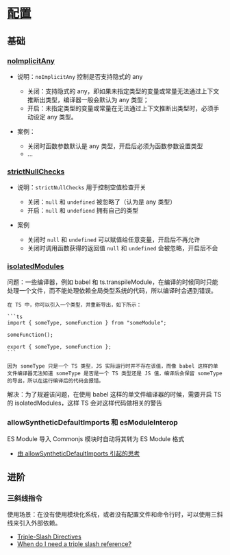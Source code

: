 # [配置](https://www.typescriptlang.org/tsconfig)

## 基础

### [noImplicitAny](https://www.typescriptlang.org/tsconfig#noImplicitAny)

- 说明：`noImplicitAny` 控制是否支持隐式的 any

    - 关闭：支持隐式的 any，即如果未指定类型的变量或常量无法通过上下文推断出类型，编译器一般会默认为 any 类型；
    - 开启：未指定类型的变量或常量在无法通过上下文推断出类型时，必须手动设定 any 类型。

- 案例：

    - 关闭时函数参数默认是 any 类型，开启后必须为函数参数设置类型
    - ...

### [strictNullChecks](https://www.typescriptlang.org/tsconfig#strictNullChecks)

- 说明：`strictNullChecks` 用于控制空值检查开关

    - 关闭：`null` 和 `undefined` 被忽略了（认为是 any 类型）
    - 开启：`null` 和 `undefiend` 拥有自己的类型

- 案例

    - 关闭时 `null` 和 `undefined` 可以赋值给任意变量，开启后不再允许
    - 关闭时调用函数获得的返回值 `null` 和 `undefined` 会被忽略，开启后不会


### [isolatedModules](https://www.typescriptlang.org/tsconfig#isolatedModules)

问题：一些编译器，例如 babel 和 ts.transpileModule，在编译的时候同时只能处理一个文件，而不能处理依赖全局类型系统的代码，所以编译时会遇到错误。

    在 TS 中，你可以引入一个类型，并重新导出，如下所示：

    ```ts
    import { someType, someFunction } from "someModule";

    someFunction();
 
    export { someType, someFunction };
    ```

    因为 someType 只是一个 TS 类型，JS 实际运行时并不存在该值，而像 babel 这样的单文件编译器无法知道 someType 是否是一个 TS 类型还是 JS 值，编译后会保留 someType 的导出，所以在运行编译后的代码会报错。

解决：为了规避该问题，在使用 babel 这样的单文件编译器的时候，需要开启 TS 的 isolatedModules，这样 TS 会对这样代码做相关的警告

### allowSyntheticDefaultImports 和 esModuleInterop

ES Module 导入 Commonjs 模块时自动将其转为 ES Module 格式

- [由 allowSyntheticDefaultImports 引起的思考](https://blog.leodots.me/post/40-think-about-allowSyntheticDefaultImports.html)

## 进阶

### 三斜线指令

使用场景：在没有使用模块化系统，或者没有配置文件和命令行时，可以使用三斜线来引入外部依赖。

- [Triple-Slash Directives](https://www.typescriptlang.org/docs/handbook/triple-slash-directives.html)
- [When do I need a triple slash reference?](https://stackoverflow.com/questions/22684802/when-do-i-need-a-triple-slash-reference)
